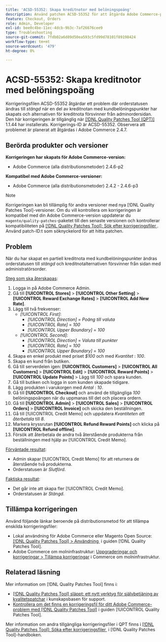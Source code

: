 ```yaml
---
title: 'ACSD-55352: Skapa kreditnotor med belöningspoäng'
description: Använd patchen ACSD-55352 för att åtgärda Adobe Commerce-problemet där orderstatusen ändras till *stängd* och kreditnotalternativen försvinner från adminordersidan när en del av kreditnotan med kundbelöningspoäng har skapats.
feature: Checkout, Orders
role: Admin, Developer
exl-id: bee0c4be-11ec-4dcb-9b3c-7af26676cee9
type: Troubleshooting
source-git-commit: 7fdb02a6d89d50ea593c5fd99d78101f89198424
workflow-type: tm+mt
source-wordcount: '479'
ht-degree: 0%

---
```


# ACSD-55352: Skapa kreditnotor med belöningspoäng

Korrigeringsfilen ACSD-55352 åtgärdar ett problem där orderstatusen ändras till *stängd* när en del av kreditnotan med kundbelöningspunkter har skapats och alternativen för kreditnota försvinner från adminordersidan. Den här korrigeringen är tillgänglig när [[!DNL Quality Patches Tool (QPT)]](https://experienceleague.adobe.com/sv/docs/commerce-operations/tools/quality-patches-tool/quality-patches-tool-to-self-serve-quality-patches) 1.1.44 har installerats. Korrigerings-ID är ACSD-55352. Observera att problemet är planerat att åtgärdas i Adobe Commerce 2.4.7.

## Berörda produkter och versioner

**Korrigeringen har skapats för Adobe Commerce-version:**

* Adobe Commerce (alla distributionsmetoder) 2.4.6-p2

**Kompatibel med Adobe Commerce-versioner:**

* Adobe Commerce (alla distributionsmetoder) 2.4.2 - 2.4.6-p3

>[!NOTE]
>
>Korrigeringen kan bli tillämplig för andra versioner med nya [!DNL Quality Patches Tool]-versioner. Om du vill kontrollera om korrigeringen är kompatibel med din Adobe Commerce-version uppdaterar du `magento/quality-patches`-paketet till den senaste versionen och kontrollerar kompatibiliteten på [[!DNL Quality Patches Tool]: Sök efter korrigeringsfiler &#x200B;](https://experienceleague.adobe.com/tools/commerce-quality-patches/index.html?lang=sv-SE). Använd patch-ID:t som söknyckelord för att hitta patchen.

## Problem

När du har skapat en partiell kreditnota med kundbelöningspunkter ändras orderstatusen till *stängd* och kreditnotalternativen försvinner från sidan med administratörsorder.

<u>Steg som ska återskapas</u>:

1. Logga in på Adobe Commerce Admin.
2. Gå till **[!UICONTROL Stores]** > **[!UICONTROL Other Setting]** > **[!UICONTROL Reward Exchange Rates]** > **[!UICONTROL Add New Rate]**.
3. Lägg till två frekvenser:
   * *[!UICONTROL First]*:
      * *[!UICONTROL Direction]* = *Poäng till valuta*
      * *[!UICONTROL Rate]* = *100*
      * *[!UICONTROL Upper Boundary]* = *100*
   * *[!UICONTROL Second]*:
      * *[!UICONTROL Direction]* = *Valuta till punkter*
      * *[!UICONTROL Rate]* = *100*
      * *[!UICONTROL Upper Boundary]* = *100*
4. Skapa en enkel produkt med priset *$100* och med *Kvantitet* : *100*.
5. Skapa en kund från butiken.
6. Gå till serverdelen igen: **[!UICONTROL Customers]** > **[!UICONTROL All Customers]** > **[!UICONTROL Edit]** > **[!UICONTROL Reward Points]** > **[!UICONTROL Update Points]** > Lägg till *100* och spara kunden.
7. Gå till butiken och logga in som kunden skapade tidigare.
8. Lägg produkten i varukorgen med *Antal* : *10*.
9. Gå till **[!UICONTROL Checkout]** och använd de tillgängliga *100* belöningspoängen när du uppmanas till det och placera ordern.
10. Gå till **[!UICONTROL Admin]** > **[!UICONTROL Sales]** > **[!UICONTROL Orders]** > **[!UICONTROL Invoice]** och skicka den beställningen.
11. Gå till [!UICONTROL Credit Memo] och uppdatera *Kvantiteten att återbetala* till *8*.
12. Markera kryssrutan **[!UICONTROL Refund Reward Points]** och klicka på **[!UICONTROL Refund offline]**.
13. Försök att återbetala de andra två återstående produkterna från beställningen med hjälp av [!UICONTROL Credit Memo].

<u>Förväntade resultat</u>:

* Admin skapar [!UICONTROL Credit Memo] för att returnera de återstående två produkterna.
* Orderstatusen är *Slutförd*.

<u>Faktiska resultat</u>:

* Det går inte att skapa fler [!UICONTROL Credit Memo].
* Orderstatusen är *Stängd*.

## Tillämpa korrigeringen

Använd följande länkar beroende på distributionsmetod för att tillämpa enskilda korrigeringsfiler:

* Lokal användning för Adobe Commerce eller Magento Open Source: [[!DNL Quality Patches Tool] > Användning &#x200B;](/help/tools/quality-patches-tool/usage.md) i guiden [!DNL Quality Patches Tool].
* Adobe Commerce om molninfrastruktur: [Uppgraderingar och korrigeringar > Tillämpa korrigeringar](https://experienceleague.adobe.com/docs/commerce-cloud-service/user-guide/develop/upgrade/apply-patches.html?lang=sv-SE) i Commerce om molninfrastruktur.

## Relaterad läsning

Mer information om [!DNL Quality Patches Tool] finns i:

* [[!DNL Quality Patches Tool] släppt: ett nytt verktyg för självbetjäning av kvalitetspatchar](https://experienceleague.adobe.com/sv/docs/commerce-operations/tools/quality-patches-tool/quality-patches-tool-to-self-serve-quality-patches) i kunskapsbasen för support.
* [Kontrollera om det finns en korrigeringsfil för ditt Adobe Commerce-problem med  [!DNL Quality Patches Tool]](/help/tools/quality-patches-tool/patches-available-in-qpt/check-patch-for-magento-issue-with-magento-quality-patches.md) i guiden [!UICONTROL Quality Patches Tool].


Mer information om andra tillgängliga korrigeringsfiler i QPT finns i [[!DNL Quality Patches Tool]: Söka efter korrigeringsfiler &#x200B;](https://experienceleague.adobe.com/tools/commerce-quality-patches/index.html?lang=sv-SE) i [!DNL Quality Patches Tool]-handboken.
